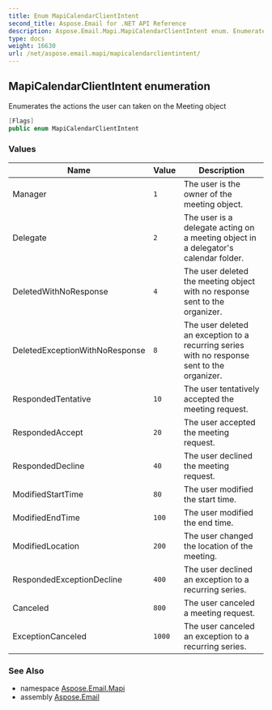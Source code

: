 ```yaml
---
title: Enum MapiCalendarClientIntent
second_title: Aspose.Email for .NET API Reference
description: Aspose.Email.Mapi.MapiCalendarClientIntent enum. Enumerates the actions the user can taken on the Meeting object
type: docs
weight: 16630
url: /net/aspose.email.mapi/mapicalendarclientintent/
---
```

## MapiCalendarClientIntent enumeration

Enumerates the actions the user can taken on the Meeting object

```csharp
[Flags]
public enum MapiCalendarClientIntent
```

### Values

| Name | Value | Description |
| --- | --- | --- |
| Manager | `1` | The user is the owner of the meeting object. |
| Delegate | `2` | The user is a delegate acting on a meeting object in a delegator's calendar folder. |
| DeletedWithNoResponse | `4` | The user deleted the meeting object with no response sent to the organizer. |
| DeletedExceptionWithNoResponse | `8` | The user deleted an exception to a recurring series with no response sent to the organizer. |
| RespondedTentative | `10` | The user tentatively accepted the meeting request. |
| RespondedAccept | `20` | The user accepted the meeting request. |
| RespondedDecline | `40` | The user declined the meeting request. |
| ModifiedStartTime | `80` | The user modified the start time. |
| ModifiedEndTime | `100` | The user modified the end time. |
| ModifiedLocation | `200` | The user changed the location of the meeting. |
| RespondedExceptionDecline | `400` | The user declined an exception to a recurring series. |
| Canceled | `800` | The user canceled a meeting request. |
| ExceptionCanceled | `1000` | The user canceled an exception to a recurring series. |

### See Also

* namespace [Aspose.Email.Mapi](../../aspose.email.mapi/)
* assembly [Aspose.Email](../../)


